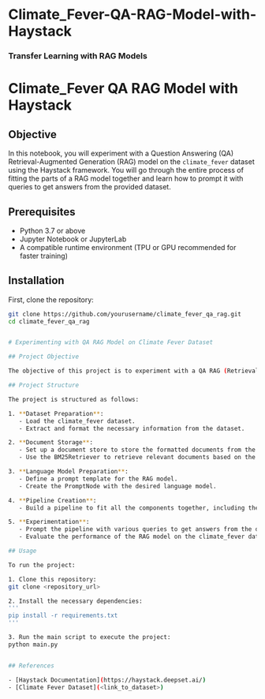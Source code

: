# Climate_Fever-QA-RAG-Model-with-Haystack
### Transfer Learning with RAG Models


# Climate_Fever QA RAG Model with Haystack

## Objective
In this notebook, you will experiment with a Question Answering (QA) Retrieval-Augmented Generation (RAG) model on the `climate_fever` dataset using the Haystack framework. You will go through the entire process of fitting the parts of a RAG model together and learn how to prompt it with queries to get answers from the provided dataset.

## Prerequisites
- Python 3.7 or above
- Jupyter Notebook or JupyterLab
- A compatible runtime environment (TPU or GPU recommended for faster training)

## Installation
First, clone the repository:
```bash
git clone https://github.com/yourusername/climate_fever_qa_rag.git
cd climate_fever_qa_rag


# Experimenting with QA RAG Model on Climate Fever Dataset

## Project Objective

The objective of this project is to experiment with a QA RAG (Retrieval-Augmented Generation) model on the climate_fever dataset using the Haystack framework. The goal is to go through the entire process of fitting the parts of an RAG model together and learn how to prompt it with queries to get answers from the provided dataset.

## Project Structure

The project is structured as follows:

1. **Dataset Preparation**:
   - Load the climate_fever dataset.
   - Extract and format the necessary information from the dataset.

2. **Document Storage**:
   - Set up a document store to store the formatted documents from the dataset.
   - Use the BM25Retriever to retrieve relevant documents based on the query.

3. **Language Model Preparation**:
   - Define a prompt template for the RAG model.
   - Create the PromptNode with the desired language model.

4. **Pipeline Creation**:
   - Build a pipeline to fit all the components together, including the retriever and prompt nodes.

5. **Experimentation**:
   - Prompt the pipeline with various queries to get answers from the dataset.
   - Evaluate the performance of the RAG model on the climate_fever dataset.

## Usage

To run the project:

1. Clone this repository:
git clone <repository_url>

2. Install the necessary dependencies:
'''
pip install -r requirements.txt
'''

3. Run the main script to execute the project:
python main.py


## References

- [Haystack Documentation](https://haystack.deepset.ai/)
- [Climate Fever Dataset](<link_to_dataset>)
